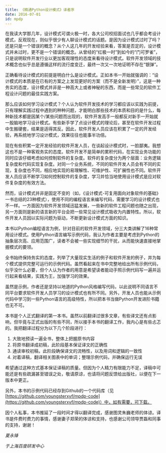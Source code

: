 ```yaml
---
title: 《精通Python设计模式》译者序
date: 2016-07-01
id: mpdp
---
```


在我读大学那几年，设计模式可谓火极一时，各大公司校招面试也几乎都会考设计模式，反观现在，则似乎很少有人聊设计模式的话题。是因为设计模式过时了吗？还是只是一个错误的概念？从个人这几年的开发经验来看，答案是否定的，设计模式并未过时，更不是一个错误的概念。从曾经的“红极一时”到如今的“门可罗雀”，只是说明软件开发行业以更加客观理性的态度来看待设计模式。软件开发领域的技术概念也似乎总是遵循这样的流行度变迁，最终一次又一次地证明不存在“银弹”。

正确看待设计模式的前提是明白什么是设计模式。正如本书一开始就强调的：“设计模式的本质是在已有的方案之上发现更好的方案（而不是全新发明）”，这是一种务实的态度，设计模式并非是一种高大上或者神秘的东西，而是一些常见的软件工程设计问题的最佳实践方案。

那么应该如何学习设计模式？个人认为软件开发技术的学习都应该以实践为前提，只有理解实践过程中遇到的种种问题，才能明白那些技术的本质和目的是什么，每种新技术都是因某个/某些问题而出现的，软件开发高手一般都反对新手一开始就一股脑地学习设计模式。有些新手学了点设计模式的理论后，甚至在软件开发过程中生搬硬套，结果是适得其反。因此，软件开发人员应该在积累了一定的开发经验，再系统地学习设计模式，效果往往也能事半功倍。

现在有些积累一定开发经验的软件开发人员，在谈起设计模式时，一脸鄙夷。我想这也不是一种客观务实的态度。软件开发不是简单的累积代码，在实现业务功能的同时应该仔细考虑如何控制软件的复杂度。软件的复杂度分为两个层面：业务逻辑复杂度和代码实现复杂度。对同一个业务系统，不同的软件开发人员会有不同的实现，复杂度也不同，相应地实现的易理解性、可维护性、可扩展性也不同。软件开发人员应该不断学习如何控制软件的复杂度，学习并恰当地使用设计模式是应对软件复杂度的有效方法。

然而，设计模式并非是固定不变的（如，《设计模式-可复用面向对象软件的基础》一书总结的23种模式），使用不同的编程语言来编写代码，需要学习的设计模式也不一样。一方面因为软件开发领域迅猛发展，一些新的软件工程问题也随之出现，另一方面则是新的语言新的平台会把一些常见设计模式吸收为内置特性。所以，软件开发人员因以实际问题为驱动，不断更新设计模式方面的知识。

本书以Python编程语言为例，针对目前的软件开发领域，分三大类讲解了16种常用设计模式。使用Python语言编写示例代码，我认为作者主要是考虑到Python的抽象层次高、应用范围广，读者不会被一些实现细节的干扰，从而能快速直接地掌握模式的要领。

全书始终保持务实的态度，列举了大量现实生活的例子和软件开发的例子，并为每个模式提供完整可运行的示例代码。虽然看起来在书中完整地给出所有示例代码，似乎没什么必要，但个人认为作者的用意是希望读者能动手照示例代码写一遍并运行起来看结果，实践为王，加强学习的效果。

虽然是示例，作者还是坚持以地道的Python风格编写代码，以此说明不同语言不同平台要求软件开发人员学习的设计模式也有所不同。另外，开发人员也能从示例代码中学习到一些Python语言的高级特性，所以把本书当做Python开发进阶书籍也无不可。

本书是个人正式翻译的第一本书。虽然以前翻译过很多文章，有些译文还有点影响，但毕竟与正式出版的有些不同，所以接手本书的翻译工作，我内心是有些忐忑的。我把翻译过程分为以下几个阶段进行：

1. 大致地预读一遍全书，整体上把握原书内容
2. 将原书翻译成初稿，此阶段基本保证译文的正确性
3. 通读审校初稿，此阶段确保译文的流畅性，以及用词和逻辑的一致性
4. 对着译稿，翻译相关图表中的单词；整理示例代码，并确保运行无误

希望通过这种方式基本保证译稿的质量。但因为个人精力有限能力不足，译稿中可能还是有些疏漏甚至错误之处，敬请原谅，也请将问题反馈给出版社，以便在下一版本中更正。

另外，本书的示例代码已经存到Github的一个代码库（见[https://github.com/youngsterxyf/mpdp-code](https://github.com/youngsterxyf/mpdp-code)）中，如有需要，可下载。

因个人私事，本书推延了一段时间才得以翻译完成，感谢图灵朱巍老师的体谅。译书是件费时费力的事情，感谢妻子郑荣的体谅和支持，也感谢公司领导贾磊和同事的支持，谢谢！



*夏永锋*

*于上海百度研发中心*